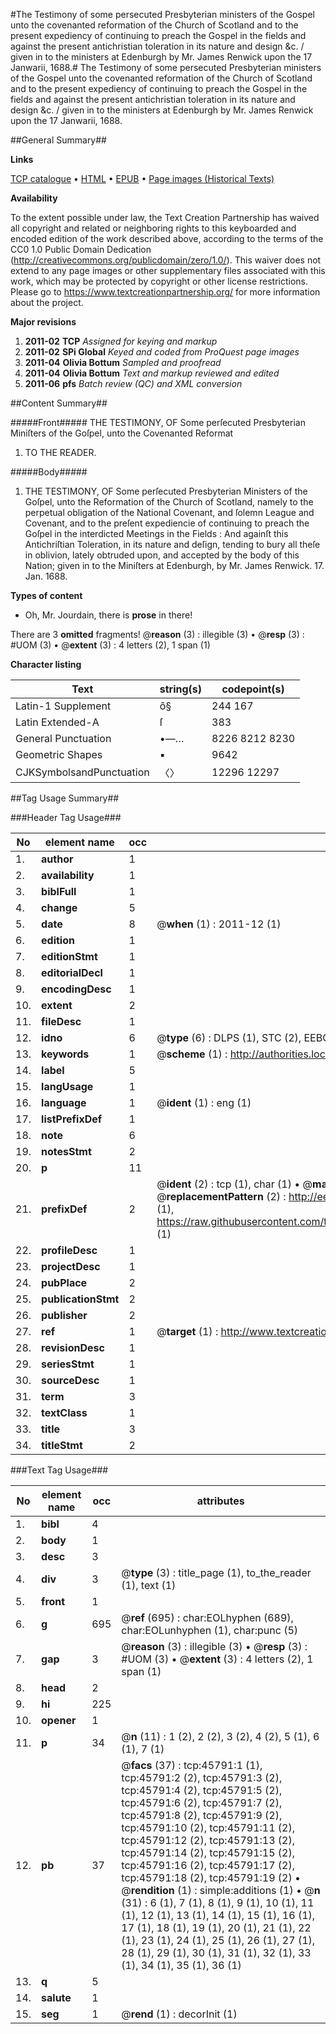 #The Testimony of some persecuted Presbyterian ministers of the Gospel unto the covenanted reformation of the Church of Scotland and to the present expediency of continuing to preach the Gospel in the fields and against the present antichristian toleration in its nature and design &c. / given in to the ministers at Edenburgh by Mr. James Renwick upon the 17 Janwarii, 1688.#
The Testimony of some persecuted Presbyterian ministers of the Gospel unto the covenanted reformation of the Church of Scotland and to the present expediency of continuing to preach the Gospel in the fields and against the present antichristian toleration in its nature and design &c. / given in to the ministers at Edenburgh by Mr. James Renwick upon the 17 Janwarii, 1688.

##General Summary##

**Links**

[TCP catalogue](http://www.ota.ox.ac.uk/tcp/)  • 
[HTML](http://tei.it.ox.ac.uk/tcp/Texts-HTML/free/A64/A64458.html)  • 
[EPUB](http://tei.it.ox.ac.uk/tcp/Texts-EPUB/free/A64/A64458.epub) • 
[Page images (Historical Texts)](https://historicaltexts.jisc.ac.uk/eebo-10772264e)

**Availability**

To the extent possible under law, the Text Creation Partnership has waived all copyright and related or neighboring rights to this keyboarded and encoded edition of the work described above, according to the terms of the CC0 1.0 Public Domain Dedication (http://creativecommons.org/publicdomain/zero/1.0/). This waiver does not extend to any page images or other supplementary files associated with this work, which may be protected by copyright or other license restrictions. Please go to https://www.textcreationpartnership.org/ for more information about the project.

**Major revisions**

1. __2011-02__ __TCP__ *Assigned for keying and markup*
1. __2011-02__ __SPi Global__ *Keyed and coded from ProQuest page images*
1. __2011-04__ __Olivia Bottum__ *Sampled and proofread*
1. __2011-04__ __Olivia Bottum__ *Text and markup reviewed and edited*
1. __2011-06__ __pfs__ *Batch review (QC) and XML conversion*

##Content Summary##

#####Front#####
THE TESTIMONY, OF Some perſecuted Presbyterian Miniſters of the Goſpel, unto the Covenanted Reformat
1. TO THE READER.

#####Body#####

1. THE TESTIMONY, OF Some perſecuted Presbyterian Ministers of the Goſpel, unto the Reformation of the Church of Scotland, namely to the perpetual obligation of the National Covenant, and ſolemn League and Covenant, and to the preſent expediencie of continuing to preach the Goſpel in the interdicted Meetings in the Fields : And againſt this Antichriſtian Toleration, in its nature and deſign, tending to bury all theſe in oblivion, lately obtruded upon, and accepted by the body of this Nation; given in to the Miniſters at Edenburgh, by Mr. James Renwick. 17. Jan. 1688.

**Types of content**

  * Oh, Mr. Jourdain, there is **prose** in there!

There are 3 **omitted** fragments! 
 @__reason__ (3) : illegible (3)  •  @__resp__ (3) : #UOM (3)  •  @__extent__ (3) : 4 letters (2), 1 span (1)

**Character listing**


|Text|string(s)|codepoint(s)|
|---|---|---|
|Latin-1 Supplement|ô§|244 167|
|Latin Extended-A|ſ|383|
|General Punctuation|•—…|8226 8212 8230|
|Geometric Shapes|▪|9642|
|CJKSymbolsandPunctuation|〈〉|12296 12297|

##Tag Usage Summary##

###Header Tag Usage###

|No|element name|occ|attributes|
|---|---|---|---|
|1.|__author__|1||
|2.|__availability__|1||
|3.|__biblFull__|1||
|4.|__change__|5||
|5.|__date__|8| @__when__ (1) : 2011-12 (1)|
|6.|__edition__|1||
|7.|__editionStmt__|1||
|8.|__editorialDecl__|1||
|9.|__encodingDesc__|1||
|10.|__extent__|2||
|11.|__fileDesc__|1||
|12.|__idno__|6| @__type__ (6) : DLPS (1), STC (2), EEBO-CITATION (1), OCLC (1), VID (1)|
|13.|__keywords__|1| @__scheme__ (1) : http://authorities.loc.gov/ (1)|
|14.|__label__|5||
|15.|__langUsage__|1||
|16.|__language__|1| @__ident__ (1) : eng (1)|
|17.|__listPrefixDef__|1||
|18.|__note__|6||
|19.|__notesStmt__|2||
|20.|__p__|11||
|21.|__prefixDef__|2| @__ident__ (2) : tcp (1), char (1)  •  @__matchPattern__ (2) : ([0-9\-]+):([0-9IVX]+) (1), (.+) (1)  •  @__replacementPattern__ (2) : http://eebo.chadwyck.com/downloadtiff?vid=$1&page=$2 (1), https://raw.githubusercontent.com/textcreationpartnership/Texts/master/tcpchars.xml#$1 (1)|
|22.|__profileDesc__|1||
|23.|__projectDesc__|1||
|24.|__pubPlace__|2||
|25.|__publicationStmt__|2||
|26.|__publisher__|2||
|27.|__ref__|1| @__target__ (1) : http://www.textcreationpartnership.org/docs/. (1)|
|28.|__revisionDesc__|1||
|29.|__seriesStmt__|1||
|30.|__sourceDesc__|1||
|31.|__term__|3||
|32.|__textClass__|1||
|33.|__title__|3||
|34.|__titleStmt__|2||


###Text Tag Usage###

|No|element name|occ|attributes|
|---|---|---|---|
|1.|__bibl__|4||
|2.|__body__|1||
|3.|__desc__|3||
|4.|__div__|3| @__type__ (3) : title_page (1), to_the_reader (1), text (1)|
|5.|__front__|1||
|6.|__g__|695| @__ref__ (695) : char:EOLhyphen (689), char:EOLunhyphen (1), char:punc (5)|
|7.|__gap__|3| @__reason__ (3) : illegible (3)  •  @__resp__ (3) : #UOM (3)  •  @__extent__ (3) : 4 letters (2), 1 span (1)|
|8.|__head__|2||
|9.|__hi__|225||
|10.|__opener__|1||
|11.|__p__|34| @__n__ (11) : 1 (2), 2 (2), 3 (2), 4 (2), 5 (1), 6 (1), 7 (1)|
|12.|__pb__|37| @__facs__ (37) : tcp:45791:1 (1), tcp:45791:2 (2), tcp:45791:3 (2), tcp:45791:4 (2), tcp:45791:5 (2), tcp:45791:6 (2), tcp:45791:7 (2), tcp:45791:8 (2), tcp:45791:9 (2), tcp:45791:10 (2), tcp:45791:11 (2), tcp:45791:12 (2), tcp:45791:13 (2), tcp:45791:14 (2), tcp:45791:15 (2), tcp:45791:16 (2), tcp:45791:17 (2), tcp:45791:18 (2), tcp:45791:19 (2)  •  @__rendition__ (1) : simple:additions (1)  •  @__n__ (31) : 6 (1), 7 (1), 8 (1), 9 (1), 10 (1), 11 (1), 12 (1), 13 (1), 14 (1), 15 (1), 16 (1), 17 (1), 18 (1), 19 (1), 20 (1), 21 (1), 22 (1), 23 (1), 24 (1), 25 (1), 26 (1), 27 (1), 28 (1), 29 (1), 30 (1), 31 (1), 32 (1), 33 (1), 34 (1), 35 (1), 36 (1)|
|13.|__q__|5||
|14.|__salute__|1||
|15.|__seg__|1| @__rend__ (1) : decorInit (1)|
